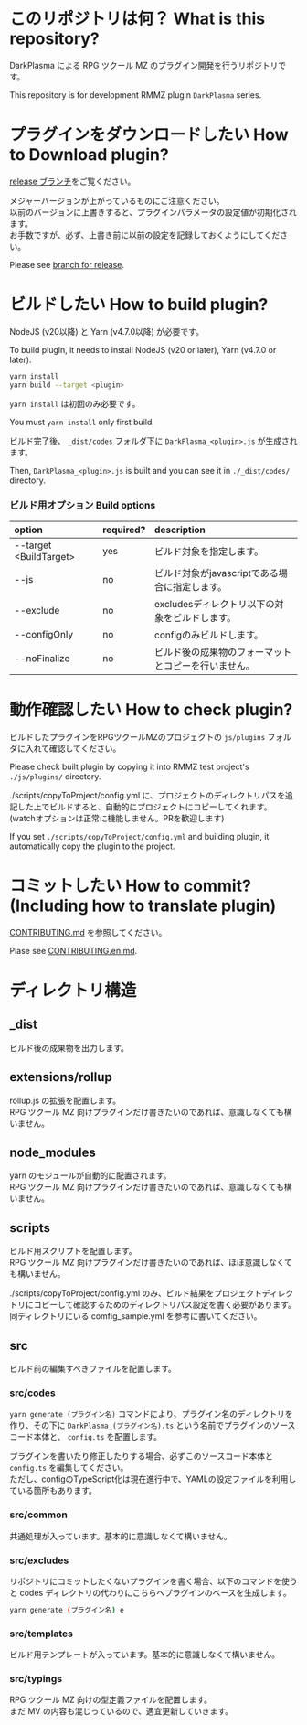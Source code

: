 # このリポジトリは何？ What is this repository?

DarkPlasma による RPG ツクール MZ のプラグイン開発を行うリポジトリです。

This repository is for development RMMZ plugin `DarkPlasma` series.

# プラグインをダウンロードしたい How to Download plugin?

[release ブランチ](https://github.com/elleonard/DarkPlasma-MZ-Plugins/tree/release)をご覧ください。

メジャーバージョンが上がっているものにご注意ください。  
以前のバージョンに上書きすると、プラグインパラメータの設定値が初期化されます。  
お手数ですが、必ず、上書き前に以前の設定を記録しておくようにしてください。

Please see [branch for release](https://github.com/elleonard/DarkPlasma-MZ-Plugins/tree/release).

# ビルドしたい How to build plugin?

NodeJS (v20以降) と Yarn (v4.7.0以降) が必要です。

To build plugin, it needs to install NodeJS (v20 or later), Yarn (v4.7.0 or later).

```bash
yarn install
yarn build --target <plugin>
```

`yarn install` は初回のみ必要です。

You must `yarn install` only first build.

ビルド完了後、 `_dist/codes` フォルダ下に `DarkPlasma_<plugin>.js` が生成されます。

Then, `DarkPlasma_<plugin>.js` is built and you can see it in `./_dist/codes/` directory.

### ビルド用オプション Build options

|option|required?|description|
|:----------|:--|:---|
|--target &lt;BuildTarget&gt;|yes|ビルド対象を指定します。|
|--js|no|ビルド対象がjavascriptである場合に指定します。|
|--exclude|no|excludesディレクトリ以下の対象をビルドします。|
|--configOnly|no|configのみビルドします。|
|--noFinalize|no|ビルド後の成果物のフォーマットとコピーを行いません。|

# 動作確認したい How to check plugin?

ビルドしたプラグインをRPGツクールMZのプロジェクトの `js/plugins` フォルダに入れて確認してください。

Please check built plugin by copying it into RMMZ test project's `./js/plugins/` directory.

./scripts/copyToProject/config.yml に、プロジェクトのディレクトリパスを追記した上でビルドすると、自動的にプロジェクトにコピーしてくれます。
(watchオプションは正常に機能しません。PRを歓迎します)

If you set `./scripts/copyToProject/config.yml` and building plugin, it automatically copy the plugin to the project.

# コミットしたい How to commit? (Including how to translate plugin)

[CONTRIBUTING.md](./docs/CONTRIBUTING.md) を参照してください。

Plase see [CONTRIBUTING.en.md](./docs/CONTRIBUTING.en.md).

# ディレクトリ構造

## \_dist

ビルド後の成果物を出力します。

## extensions/rollup

rollup.js の拡張を配置します。  
RPG ツクール MZ 向けプラグインだけ書きたいのであれば、意識しなくても構いません。

## node_modules

yarn のモジュールが自動的に配置されます。  
RPG ツクール MZ 向けプラグインだけ書きたいのであれば、意識しなくても構いません。

## scripts

ビルド用スクリプトを配置します。  
RPG ツクール MZ 向けプラグインだけ書きたいのであれば、ほぼ意識しなくても構いません。

./scripts/copyToProject/config.yml のみ、ビルド結果をプロジェクトディレクトリにコピーして確認するためのディレクトリパス設定を書く必要があります。
同ディレクトリにいる comfig_sample.yml を参考に書いてください。

## src

ビルド前の編集すべきファイルを配置します。

### src/codes

`yarn generate (プラグイン名)` コマンドにより、プラグイン名のディレクトリを作り、その下に `DarkPlasma_(プラグイン名).ts` という名前でプラグインのソースコード本体と、 `config.ts` を配置します。

プラグインを書いたり修正したりする場合、必ずこのソースコード本体と `config.ts` を編集してください。  
ただし、configのTypeScript化は現在進行中で、YAMLの設定ファイルを利用している箇所もあります。

### src/common

共通処理が入っています。基本的に意識しなくて構いません。

### src/excludes

リポジトリにコミットしたくないプラグインを書く場合、以下のコマンドを使うと codes ディレクトリの代わりにこちらへプラグインのベースを生成します。

```bash
yarn generate (プラグイン名) e
```

### src/templates

ビルド用テンプレートが入っています。基本的に意識しなくて構いません。

### src/typings

RPG ツクール MZ 向けの型定義ファイルを配置します。  
まだ MV の内容も混じっているので、適宜更新していきます。
